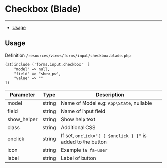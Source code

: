 # Checkbox (Blade)

---

- [Usage](#section-1)

<a name="section-1"></a>
## Usage

Definition `/resources/views/forms/input/checkbox.blade.php`

```html
(at)include ('forms.input.checkbox', [
    "model" => null, 
    "field" => "show_pw", 
    "value" => ""
])

```

Parameter | Type | Description
-----------------  | ------ | ------ 
model  | string | Name of Model e.g: `App\State`, nullable
field  | string | Name of input field 
show_helper | string | Show help text
class | string | Additional CSS
onclick | string | If set, `onclick="{ { $onclick } }"` is added to the button
icon | string | Example `fa fa-user`
label | string | Label of button




